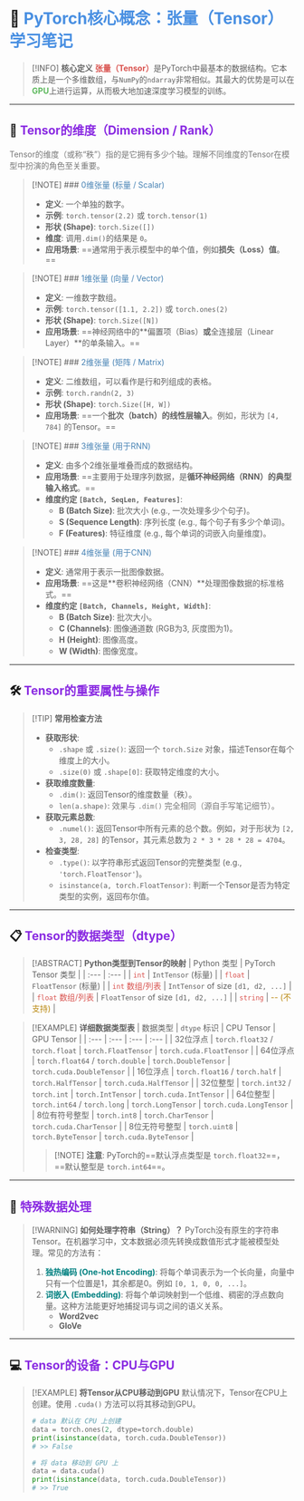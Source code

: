 # 📝 <span style="color:#4A90E2;">PyTorch核心概念：张量（Tensor）学习笔记</span>

> [!INFO] **核心定义**
> <span style="color:#D9534F;">**张量（Tensor）**</span>是PyTorch中最基本的数据结构。它本质上是一个多维数组，与`NumPy`的`ndarray`非常相似。其最大的优势是可以在<span style="color:#5CB85C;">**GPU**</span>上进行运算，从而极大地加速深度学习模型的训练。

---

## 🧠 <span style="color:#8A2BE2;">Tensor的维度（Dimension / Rank）</span>
<span style="color:#777;">Tensor的维度（或称“秩”）指的是它拥有多少个轴。理解不同维度的Tensor在模型中扮演的角色至关重要。</span>

> [!NOTE] ### <span style="color:#4682B4;">0维张量 (标量 / Scalar)</span>
> - **定义**: 一个单独的数字。
> - **示例**: `torch.tensor(2.2)` 或 `torch.tensor(1)`
> - **形状 (Shape)**: `torch.Size([])`
> - **维度**: 调用`.dim()`的结果是 `0`。
> - **应用场景**: ==通常用于表示模型中的单个值，例如**损失（Loss）值**。==

> [!NOTE] ### <span style="color:#4682B4;">1维张量 (向量 / Vector)</span>
> - **定义**: 一维数字数组。
> - **示例**: `torch.tensor([1.1, 2.2])` 或 `torch.ones(2)`
> - **形状 (Shape)**: `torch.Size([N])`
> - **应用场景**: ==神经网络中的**偏置项（Bias）**或**全连接层（Linear Layer）**的单条输入。==

> [!NOTE] ### <span style="color:#4682B4;">2维张量 (矩阵 / Matrix)</span>
> - **定义**: 二维数组，可以看作是行和列组成的表格。
> - **示例**: `torch.randn(2, 3)`
> - **形状 (Shape)**: `torch.Size([H, W])`
> - **应用场景**: ==一个**批次（batch）的线性层输入**。例如，形状为 `[4, 784]` 的Tensor。==

> [!NOTE] ### <span style="color:#4682B4;">3维张量 (用于RNN)</span>
> - **定义**: 由多个2维张量堆叠而成的数据结构。
> - **应用场景**: ==主要用于处理序列数据，是**循环神经网络（RNN）的典型输入格式**。==
> - **维度约定 `[Batch, SeqLen, Features]`**:
>   - **B (Batch Size)**: 批次大小 (e.g., 一次处理多少个句子)。
>   - **S (Sequence Length)**: 序列长度 (e.g., 每个句子有多少个单词)。
>   - **F (Features)**: 特征维度 (e.g., 每个单词的词嵌入向量维度)。

> [!NOTE] ### <span style="color:#4682B4;">4维张量 (用于CNN)</span>
> - **定义**: 通常用于表示一批图像数据。
> - **应用场景**: ==这是**卷积神经网络（CNN）**处理图像数据的标准格式。==
> - **维度约定 `[Batch, Channels, Height, Width]`**:
>   - **B (Batch Size)**: 批次大小。
>   - **C (Channels)**: 图像通道数 (RGB为3, 灰度图为1)。
>   - **H (Height)**: 图像高度。
>   - **W (Width)**: 图像宽度。

---

## 🛠️ <span style="color:#8A2BE2;">Tensor的重要属性与操作</span>

> [!TIP] **常用检查方法**
> - **获取形状**:
>   - `.shape` 或 `.size()`: 返回一个 `torch.Size` 对象，描述Tensor在每个维度上的大小。
>   - `.size(0)` 或 `.shape[0]`: 获取特定维度的大小。
> - **获取维度数量**:
>   - `.dim()`: 返回Tensor的维度数量（秩）。
>   - `len(a.shape)`: <span style="color:#777;">效果与 `.dim()` 完全相同（源自手写笔记细节）。</span>
> - **获取元素总数**:
>   - `.numel()`: 返回Tensor中所有元素的总个数。例如，对于形状为 `[2, 3, 28, 28]` 的Tensor，其元素总数为 `2 * 3 * 28 * 28 = 4704`。
> - **检查类型**:
>   - `.type()`: 以字符串形式返回Tensor的完整类型 (e.g., `'torch.FloatTensor'`)。
>   - `isinstance(a, torch.FloatTensor)`: 判断一个Tensor是否为特定类型的实例，返回布尔值。

---

## 📋 <span style="color:#8A2BE2;">Tensor的数据类型（dtype）</span>

> [!ABSTRACT] **Python类型到Tensor的映射**
>| Python 类型 | PyTorch Tensor 类型 |
>| :--- | :--- |
>| <span style="color:#D9534F;">`int`</span> | `IntTensor` (标量) |
>| <span style="color:#D9534F;">`float`</span> | `FloatTensor` (标量) |
>| <span style="color:#D9534F;">`int` 数组/列表</span> | `IntTensor` of size `[d1, d2, ...]` |
>| <span style="color:#D9534F;">`float` 数组/列表</span> | `FloatTensor` of size `[d1, d2, ...]` |
>| <span style="color:#D9534F;">`string`</span> | <span style="color:#B8860B;">-- (不支持)</span> |

> [!EXAMPLE] **详细数据类型表**
>| 数据类型 | `dtype` 标识 | CPU Tensor | GPU Tensor |
>| :--- | :--- | :--- | :--- |
>| 32位浮点 | `torch.float32` / `torch.float` | `torch.FloatTensor` | `torch.cuda.FloatTensor` |
>| 64位浮点 | `torch.float64` / `torch.double` | `torch.DoubleTensor` | `torch.cuda.DoubleTensor` |
>| 16位浮点 | `torch.float16` / `torch.half` | `torch.HalfTensor` | `torch.cuda.HalfTensor` |
>| 32位整型 | `torch.int32` / `torch.int` | `torch.IntTensor` | `torch.cuda.IntTensor` |
>| 64位整型 | `torch.int64` / `torch.long` | `torch.LongTensor` | `torch.cuda.LongTensor` |
>| 8位有符号整型 | `torch.int8` | `torch.CharTensor` | `torch.cuda.CharTensor` |
>| 8位无符号整型 | `torch.uint8` | `torch.ByteTensor` | `torch.cuda.ByteTensor` |
> > [!NOTE] **注意**: PyTorch的==默认浮点类型是 `torch.float32`==，==默认整型是 `torch.int64`==。

---

## 🔡 <span style="color:#8A2BE2;">特殊数据处理</span>

> [!WARNING] **如何处理字符串（String）？**
> PyTorch没有原生的字符串Tensor。在机器学习中，文本数据必须先转换成数值形式才能被模型处理。常见的方法有：
> 1.  <span style="color:#008080;">**独热编码 (One-hot Encoding)**</span>: 将每个单词表示为一个长向量，向量中只有一个位置是1，其余都是0。例如 `[0, 1, 0, 0, ...]`。
> 2.  <span style="color:#008080;">**词嵌入 (Embedding)**</span>: 将每个单词映射到一个低维、稠密的浮点数向量。这种方法能更好地捕捉词与词之间的语义关系。
>     - **Word2vec**
>     - **GloVe**

---

## 💻 <span style="color:#8A2BE2;">Tensor的设备：CPU与GPU</span>

> [!EXAMPLE] **将Tensor从CPU移动到GPU**
> 默认情况下，Tensor在CPU上创建。使用 `.cuda()` 方法可以将其移动到GPU。
> ```python
> # data 默认在 CPU 上创建
> data = torch.ones(2, dtype=torch.double)
> print(isinstance(data, torch.cuda.DoubleTensor))
> # >> False
> 
> # 将 data 移动到 GPU 上
> data = data.cuda()
> print(isinstance(data, torch.cuda.DoubleTensor))
> # >> True
> ```